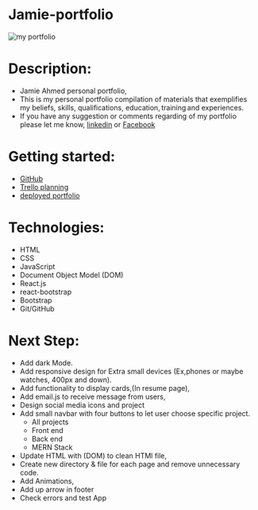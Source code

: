 # Jamie-portfolio

![my portfolio](https://i.imgur.com/slAqQ6H.png)

# Description:

- Jamie Ahmed personal portfolio,
- This is my personal portfolio compilation of materials that exemplifies my beliefs, skills, qualifications, education, training and experiences.
- If you have any suggestion or comments regarding of my portfolio please let me know, [linkedin](https://www.linkedin.com/in/jamie-ahmed-b1841421a/) or [Facebook](https://www.facebook.com/JAMIEAHMEDIBRAHIM/)

# Getting started:

- [GitHub](https://github.com/jamieahmed/jamiedeveloper)
- [Trello planning](https://trello.com/b/BF7eXDJ6/jamie-portfolio)
- [deployed portfolio](https://jamiedeveloper.netlify.app/)

# Technologies:

- HTML
- CSS
- JavaScript
- Document Object Model (DOM)
- React.js
- react-bootstrap
- Bootstrap
- Git/GitHub

# Next Step:

- Add dark Mode.
- Add responsive design for Extra small devices (Ex,phones or maybe watches, 400px and down).
- Add functionality to display cards,(In resume page),
- Add email.js to receive message from users,
- Design social media icons and project
- Add small navbar with four buttons to let user choose specific project.
  - All projects
  - Front end
  - Back end
  - MERN Stack
- Update HTML with (DOM) to clean HTMl file,
- Create new directory & file for each page and remove unnecessary code.
- Add Animations,
- Add up arrow in footer
- Check errors and test App
